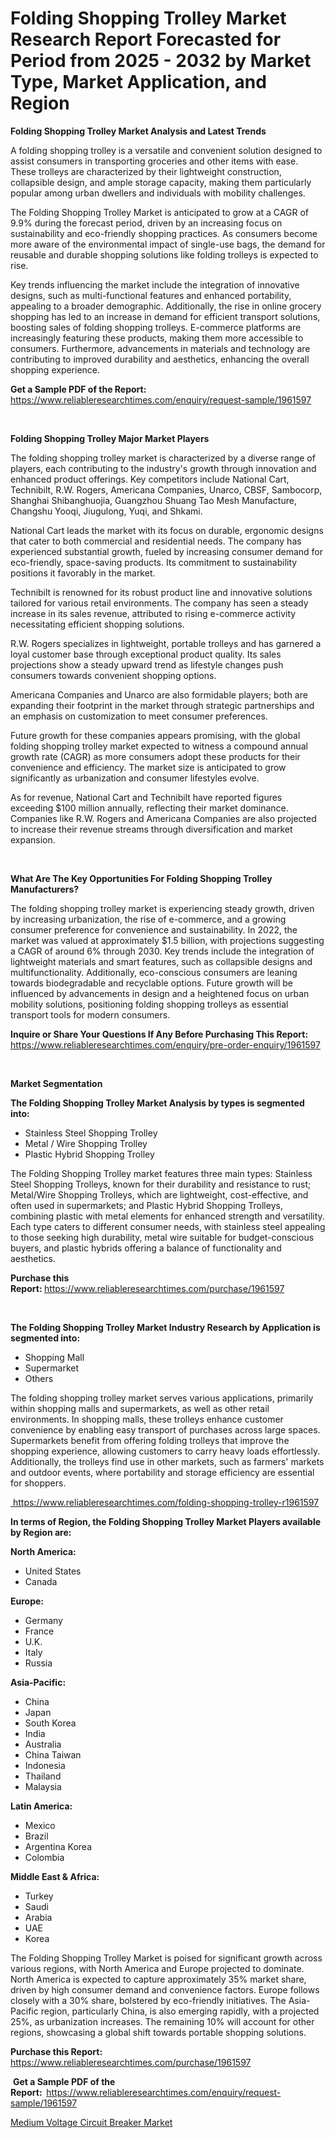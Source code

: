 <p><h1>Folding Shopping Trolley Market Research Report Forecasted for Period from 2025 -  2032 by Market Type, Market Application, and Region</h1></p><p><strong>Folding Shopping Trolley Market Analysis and Latest Trends</strong></p>
<p><p>A folding shopping trolley is a versatile and convenient solution designed to assist consumers in transporting groceries and other items with ease. These trolleys are characterized by their lightweight construction, collapsible design, and ample storage capacity, making them particularly popular among urban dwellers and individuals with mobility challenges. </p><p>The Folding Shopping Trolley Market is anticipated to grow at a CAGR of 9.9% during the forecast period, driven by an increasing focus on sustainability and eco-friendly shopping practices. As consumers become more aware of the environmental impact of single-use bags, the demand for reusable and durable shopping solutions like folding trolleys is expected to rise. </p><p>Key trends influencing the market include the integration of innovative designs, such as multi-functional features and enhanced portability, appealing to a broader demographic. Additionally, the rise in online grocery shopping has led to an increase in demand for efficient transport solutions, boosting sales of folding shopping trolleys. E-commerce platforms are increasingly featuring these products, making them more accessible to consumers. Furthermore, advancements in materials and technology are contributing to improved durability and aesthetics, enhancing the overall shopping experience.</p></p>
<p><strong>Get a Sample PDF of the Report:&nbsp;</strong> <a href="https://www.reliableresearchtimes.com/enquiry/request-sample/1961597?utm_campaign=2229&utm_medium=2&utm_source=Github&utm_content=ia&utm_term=16022025&utm_id=folding-shopping-trolley">https://www.reliableresearchtimes.com/enquiry/request-sample/1961597</a></p>
<p>&nbsp;</p>
<p><strong>Folding Shopping Trolley Major Market Players</strong></p>
<p><p>The folding shopping trolley market is characterized by a diverse range of players, each contributing to the industry's growth through innovation and enhanced product offerings. Key competitors include National Cart, Technibilt, R.W. Rogers, Americana Companies, Unarco, CBSF, Sambocorp, Shanghai Shibanghuojia, Guangzhou Shuang Tao Mesh Manufacture, Changshu Yooqi, Jiugulong, Yuqi, and Shkami.</p><p>National Cart leads the market with its focus on durable, ergonomic designs that cater to both commercial and residential needs. The company has experienced substantial growth, fueled by increasing consumer demand for eco-friendly, space-saving products. Its commitment to sustainability positions it favorably in the market.</p><p>Technibilt is renowned for its robust product line and innovative solutions tailored for various retail environments. The company has seen a steady increase in its sales revenue, attributed to rising e-commerce activity necessitating efficient shopping solutions. </p><p>R.W. Rogers specializes in lightweight, portable trolleys and has garnered a loyal customer base through exceptional product quality. Its sales projections show a steady upward trend as lifestyle changes push consumers towards convenient shopping options.</p><p>Americana Companies and Unarco are also formidable players; both are expanding their footprint in the market through strategic partnerships and an emphasis on customization to meet consumer preferences.</p><p>Future growth for these companies appears promising, with the global folding shopping trolley market expected to witness a compound annual growth rate (CAGR) as more consumers adopt these products for their convenience and efficiency. The market size is anticipated to grow significantly as urbanization and consumer lifestyles evolve.</p><p>As for revenue, National Cart and Technibilt have reported figures exceeding $100 million annually, reflecting their market dominance. Companies like R.W. Rogers and Americana Companies are also projected to increase their revenue streams through diversification and market expansion.</p></p>
<p>&nbsp;</p>
<p><strong>What Are The Key Opportunities For Folding Shopping Trolley Manufacturers?</strong></p>
<p><p>The folding shopping trolley market is experiencing steady growth, driven by increasing urbanization, the rise of e-commerce, and a growing consumer preference for convenience and sustainability. In 2022, the market was valued at approximately $1.5 billion, with projections suggesting a CAGR of around 6% through 2030. Key trends include the integration of lightweight materials and smart features, such as collapsible designs and multifunctionality. Additionally, eco-conscious consumers are leaning towards biodegradable and recyclable options. Future growth will be influenced by advancements in design and a heightened focus on urban mobility solutions, positioning folding shopping trolleys as essential transport tools for modern consumers.</p></p>
<p><strong>Inquire or Share Your Questions If Any Before Purchasing This Report:</strong> <a href="https://www.reliableresearchtimes.com/enquiry/pre-order-enquiry/1961597?utm_campaign=2229&utm_medium=2&utm_source=Github&utm_content=ia&utm_term=16022025&utm_id=folding-shopping-trolley">https://www.reliableresearchtimes.com/enquiry/pre-order-enquiry/1961597</a></p>
<p>&nbsp;</p>
<p><strong>Market Segmentation</strong></p>
<p><strong>The Folding Shopping Trolley Market Analysis by types is segmented into:</strong></p>
<p><ul><li>Stainless Steel Shopping Trolley</li><li>Metal / Wire Shopping Trolley</li><li>Plastic Hybrid Shopping Trolley</li></ul></p>
<p><p>The Folding Shopping Trolley market features three main types: Stainless Steel Shopping Trolleys, known for their durability and resistance to rust; Metal/Wire Shopping Trolleys, which are lightweight, cost-effective, and often used in supermarkets; and Plastic Hybrid Shopping Trolleys, combining plastic with metal elements for enhanced strength and versatility. Each type caters to different consumer needs, with stainless steel appealing to those seeking high durability, metal wire suitable for budget-conscious buyers, and plastic hybrids offering a balance of functionality and aesthetics.</p></p>
<p><strong>Purchase this Report:&nbsp;</strong><a href="https://www.reliableresearchtimes.com/purchase/1961597?utm_campaign=2229&utm_medium=2&utm_source=Github&utm_content=ia&utm_term=16022025&utm_id=folding-shopping-trolley">https://www.reliableresearchtimes.com/purchase/1961597</a></p>
<p>&nbsp;</p>
<p><strong>The Folding Shopping Trolley Market Industry Research by Application is segmented into:</strong></p>
<p><ul><li>Shopping Mall</li><li>Supermarket</li><li>Others</li></ul></p>
<p><p>The folding shopping trolley market serves various applications, primarily within shopping malls and supermarkets, as well as other retail environments. In shopping malls, these trolleys enhance customer convenience by enabling easy transport of purchases across large spaces. Supermarkets benefit from offering folding trolleys that improve the shopping experience, allowing customers to carry heavy loads effortlessly. Additionally, the trolleys find use in other markets, such as farmers' markets and outdoor events, where portability and storage efficiency are essential for shoppers.</p></p>
<p><a href="https://www.reliableresearchtimes.com/folding-shopping-trolley-r1961597?utm_campaign=2229&utm_medium=2&utm_source=Github&utm_content=ia&utm_term=16022025&utm_id=folding-shopping-trolley">&nbsp;https://www.reliableresearchtimes.com/folding-shopping-trolley-r1961597</a></p>
<p><strong>In terms of Region, the Folding Shopping Trolley Market Players available by Region are:</strong></p>
<p>
    <p> <strong> North America: </strong>
        <ul>
            <li>United States</li>
            <li>Canada</li>
        </ul>
        </p> 
    <p> <strong> Europe: </strong>
        <ul>
            <li>Germany</li>
            <li>France</li>
            <li>U.K.</li>
            <li>Italy</li>
            <li>Russia</li>
        </ul>
        </p> 
    <p> <strong> Asia-Pacific: </strong>
        <ul>
            <li>China</li>
            <li>Japan</li>
            <li>South Korea</li>
            <li>India</li>
            <li>Australia</li>
            <li>China Taiwan</li>
            <li>Indonesia</li>
            <li>Thailand</li>
            <li>Malaysia</li>
        </ul>
        </p> 
    <p> <strong> Latin America: </strong>
        <ul>
            <li>Mexico</li>
            <li>Brazil</li>
            <li>Argentina Korea</li>
            <li>Colombia</li>
        </ul>
        </p> 
    <p> <strong> Middle East & Africa: </strong>
        <ul>
            <li>Turkey</li>
            <li>Saudi</li>
            <li>Arabia</li>
            <li>UAE</li>
            <li>Korea</li>
        </ul>
    </p>
    </p>
<p><p>The Folding Shopping Trolley Market is poised for significant growth across various regions, with North America and Europe projected to dominate. North America is expected to capture approximately 35% market share, driven by high consumer demand and convenience factors. Europe follows closely with a 30% share, bolstered by eco-friendly initiatives. The Asia-Pacific region, particularly China, is also emerging rapidly, with a projected 25%, as urbanization increases. The remaining 10% will account for other regions, showcasing a global shift towards portable shopping solutions.</p></p>
<p><strong>Purchase this Report: </strong><a href="https://www.reliableresearchtimes.com/purchase/1961597?utm_campaign=2229&utm_medium=2&utm_source=Github&utm_content=ia&utm_term=16022025&utm_id=folding-shopping-trolley">https://www.reliableresearchtimes.com/purchase/1961597</a></p>
<p>&nbsp;<strong>Get a Sample PDF of the Report:&nbsp;&nbsp;</strong><a href="https://www.reliableresearchtimes.com/enquiry/request-sample/1961597?utm_campaign=2229&utm_medium=2&utm_source=Github&utm_content=ia&utm_term=16022025&utm_id=folding-shopping-trolley">https://www.reliableresearchtimes.com/enquiry/request-sample/1961597</a></p>
<p><strong></strong></p>
<p><p><a href="https://github.com/DianaWilson796/Market-Research-Report-List-1/blob/main/medium-voltage-circuit-breaker-market.md?utm_campaign=2229&utm_medium=2&utm_source=Github&utm_content=ia&utm_term=16022025&utm_id=folding-shopping-trolley">Medium Voltage Circuit Breaker Market</a></p></p>